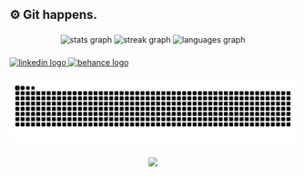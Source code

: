 <h2 align="left">⚙️ Git happens. </h2>

###

<div align="center">
  <img src="https://github-readme-stats.vercel.app/api?username=MhmdSalman18&hide_title=false&hide_rank=false&show_icons=true&include_all_commits=true&count_private=true&disable_animations=false&theme=dracula&locale=en&hide_border=false" height="150" alt="stats graph"  />
  <img src="https://streak-stats.demolab.com?user=MhmdSalman18&locale=en&mode=daily&theme=dracula&hide_border=false&border_radius=5" height="150" alt="streak graph"  />
  <img src="https://github-readme-stats.vercel.app/api/top-langs?username=MhmdSalman18&locale=en&hide_title=false&layout=compact&card_width=320&langs_count=5&theme=dracula&hide_border=false" height="150" alt="languages graph"  />
</div>

###

<div align="left">
  
</div>

###

<div align="left">
  <a href="https://www.linkedin.com/in/muhammed-salman-40177b225/" target="_blank">
    <img src="https://img.shields.io/static/v1?message=LinkedIn&logo=linkedin&label=&color=0077B5&logoColor=white&labelColor=&style=for-the-badge" height="35" alt="linkedin logo"  />
  </a>
  <a href="https://www.behance.net/muhammedsalman18" target="_blank">
    <img src="https://img.shields.io/static/v1?message=Behance&logo=behance&label=&color=1769ff&logoColor=white&labelColor=&style=for-the-badge" height="35" alt="behance logo"  />
  </a>
</div>

###

<img src="https://raw.githubusercontent.com/MhmdSalman18/MhmdSalman18/output/snake.svg" alt="Snake animation" />

###

<div align="center">
  <img src="https://profile-counter.glitch.me/MhmdSalman18/count.svg?"  />
</div>

###
